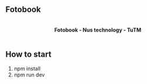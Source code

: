 ## Fotobook

<br />

<div align="center"><strong>Fotobook - Nus technology - TuTM</strong></div>

<br />

## How to start

1. npm install
2. npm run dev
